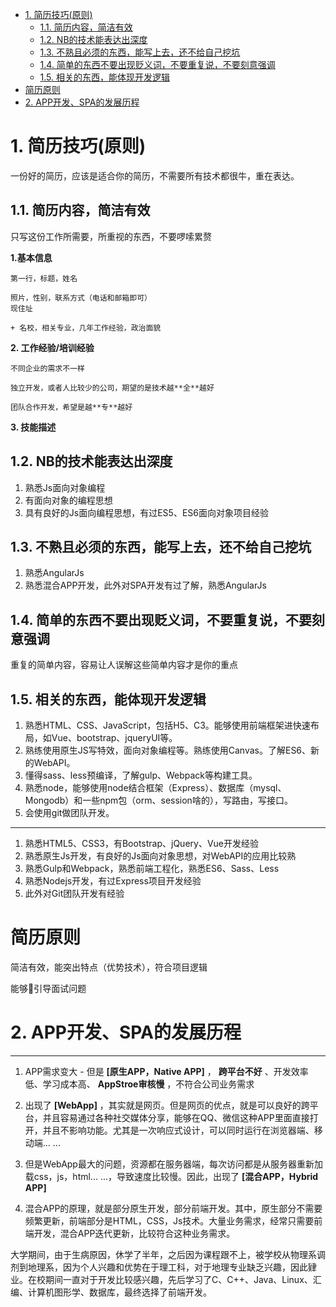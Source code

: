<!-- TOC -->

- [1. 简历技巧(原则)](#1-简历技巧原则)
    - [1.1. 简历内容，简洁有效](#11-简历内容简洁有效)
    - [1.2. NB的技术能表达出深度](#12-nb的技术能表达出深度)
    - [1.3. 不熟且必须的东西，能写上去，还不给自己挖坑](#13-不熟且必须的东西能写上去还不给自己挖坑)
    - [1.4. 简单的东西不要出现贬义词，不要重复说，不要刻意强调](#14-简单的东西不要出现贬义词不要重复说不要刻意强调)
    - [1.5. 相关的东西，能体现开发逻辑](#15-相关的东西能体现开发逻辑)
- [简历原则](#简历原则)
- [2. APP开发、SPA的发展历程](#2-app开发spa的发展历程)

<!-- /TOC -->

# 1. 简历技巧(原则)
一份好的简历，应该是适合你的简历，不需要所有技术都很牛，重在表达。

## 1.1. 简历内容，简洁有效

只写这份工作所需要，所重视的东西，不要啰嗦累赘

**1.基本信息**

    第一行，标题，姓名

    照片，性别，联系方式（电话和邮箱即可）
    现住址

    + 名校，相关专业，几年工作经验，政治面貌

**2. 工作经验/培训经验**

    不同企业的需求不一样

    独立开发，或者人比较少的公司，期望的是技术越**全**越好

    团队合作开发，希望是越**专**越好

**3. 技能描述**

## 1.2. NB的技术能表达出深度
1. 熟悉Js面向对象编程
2. 有面向对象的编程思想
3. 具有良好的Js面向编程思想，有过ES5、ES6面向对象项目经验
## 1.3. 不熟且必须的东西，能写上去，还不给自己挖坑
1. 熟悉AngularJs
2. 熟悉混合APP开发，此外对SPA开发有过了解，熟悉AngularJs
## 1.4. 简单的东西不要出现贬义词，不要重复说，不要刻意强调
重复的简单内容，容易让人误解这些简单内容才是你的重点
## 1.5. 相关的东西，能体现开发逻辑
1. 熟悉HTML、CSS、JavaScript，包括H5、C3。能够使用前端框架进快速布局，如Vue、bootstrap、jqueryUI等。
2. 熟练使用原生JS写特效，面向对象编程等。熟练使用Canvas。了解ES6、新的WebAPI。
3. 懂得sass、less预编译，了解gulp、Webpack等构建工具。
4. 熟悉node，能够使用node结合框架（Express）、数据库（mysql、Mongodb）和一些npm包（orm、session啥的），写路由，写接口。
5. 会使用git做团队开发。
---
1. 熟悉HTML5、CSS3，有Bootstrap、jQuery、Vue开发经验
2. 熟悉原生Js开发，有良好的Js面向对象思想，对WebAPI的应用比较熟
3. 熟悉Gulp和Webpack，熟悉前端工程化，熟悉ES6、Sass、Less
4. 熟悉Nodejs开发，有过Express项目开发经验
5. 此外对Git团队开发有经验

# 简历原则

简洁有效，能突出特点（优势技术），符合项目逻辑

能够引导面试问题

# 2. APP开发、SPA的发展历程
---
1. APP需求变大 - 但是 **[原生APP，Native APP]** ， **跨平台不好** 、开发效率低、学习成本高、 **AppStroe审核慢** ，不符合公司业务需求

2. 出现了 **[WebApp]** ，其实就是网页。但是网页的优点，就是可以良好的跨平台，并且容易通过各种社交媒体分享，能够在QQ、微信这种APP里面直接打开，并且不影响功能。尤其是一次响应式设计，可以同时运行在浏览器端、移动端... ...

3. 但是WebApp最大的问题，资源都在服务器端，每次访问都是从服务器重新加载css，js，html... ...，导致速度比较慢。因此，出现了 **[混合APP，Hybrid APP]**
4. 混合APP的原理，就是部分原生开发，部分前端开发。其中，原生部分不需要频繁更新，前端部分是HTML，CSS，Js技术。大量业务需求，经常只需要前端开发，混合APP迭代更新，比较符合这种业务需求。

大学期间，由于生病原因，休学了半年，之后因为课程跟不上，被学校从物理系调剂到地理系，因为个人兴趣和优势在于理工科，对于地理专业缺乏兴趣，因此肄业。在校期间一直对于开发比较感兴趣，先后学习了C、C++、Java、Linux、汇编、计算机图形学、数据库，最终选择了前端开发。